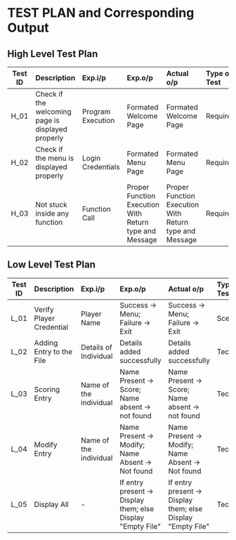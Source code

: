# TEST PLAN and Corresponding Output
## High Level Test Plan
| Test ID | Description | Exp.i/p | Exp.o/p | Actual o/p | Type of Test |
|---------|:------------|:--------|:--------|:-----------|:-------------|
| H_01 | Check if the welcoming page is displayed properly | Program Execution | Formated Welcome Page | Formated Welcome Page | Requirement |
| H_02 | Check if the menu is displayed properly | Login Credentials | Formated Menu Page | Formated Menu Page | Requirement |
| H_03 | Not stuck inside any function | Function Call | Proper Function Execution With Return type and Message | Proper Function Execution With Return type and Message | Requirement |
## Low Level Test Plan
| Test ID | Description | Exp.i/p | Exp.o/p | Actual o/p | Type of Test |
|---------|:------------|:--------|:--------|:-----------|:-------------|
| L_01 | Verify Player Credential | Player Name | Success -> Menu; Failure -> Exit | Success -> Menu; Failure -> Exit | Scenario |
| L_02 | Adding Entry to the File | Details of Individual | Details added successfully | Details added successfully | Technical |
| L_03 | Scoring Entry | Name of the individual | Name Present -> Score; Name absent -> not found |  Name Present -> Score; Name absent -> not found | Technical |
| L_04 | Modify Entry | Name of the individual | Name Present -> Modify; Name Absent -> Not found | Name Present -> Modify; Name Absent -> Not found | Technical |
| L_05 | Display All | - | If entry present -> Display them; else Display "Empty File" | If entry present -> Display them; else Display "Empty File" | Technical |